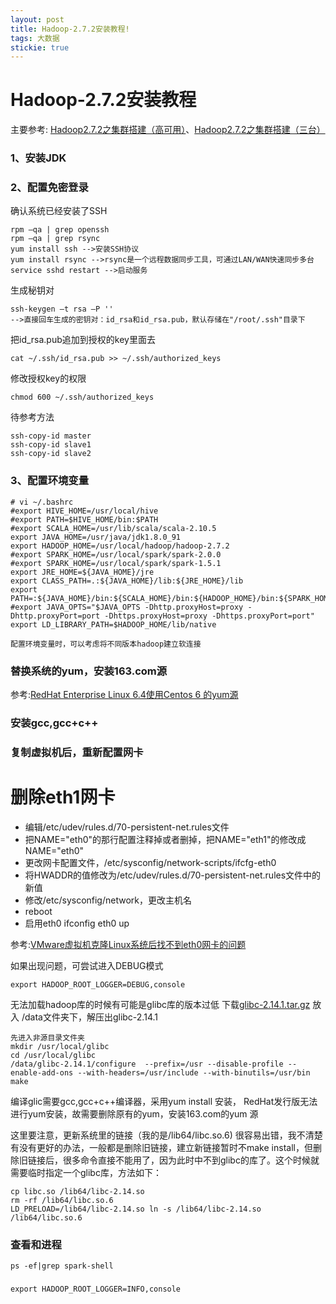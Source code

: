 ```yaml
---
layout: post
title: Hadoop-2.7.2安装教程!
tags: 大数据
stickie: true
---
```


#  Hadoop-2.7.2安装教程
主要参考:
[Hadoop2.7.2之集群搭建（高可用）](http://blog.csdn.net/uq_jin/article/details/51513307)、[Hadoop2.7.2之集群搭建（三台）](http://blog.csdn.net/uq_jin/article/details/51487439)

### 1、安装JDK
### 2、配置免密登录
确认系统已经安装了SSH
~~~
rpm –qa | grep openssh
rpm –qa | grep rsync
yum install ssh -->安装SSH协议
yum install rsync -->rsync是一个远程数据同步工具，可通过LAN/WAN快速同步多台
service sshd restart -->启动服务
~~~
生成秘钥对
~~~
ssh-keygen –t rsa –P '' 
-->直接回车生成的密钥对：id_rsa和id_rsa.pub，默认存储在"/root/.ssh"目录下
~~~
把id_rsa.pub追加到授权的key里面去
~~~
cat ~/.ssh/id_rsa.pub >> ~/.ssh/authorized_keys
~~~
修改授权key的权限
~~~
chmod 600 ~/.ssh/authorized_keys
~~~
待参考方法
~~~
ssh-copy-id master
ssh-copy-id slave1
ssh-copy-id slave2
~~~

### 3、配置环境变量
~~~
# vi ~/.bashrc
#export HIVE_HOME=/usr/local/hive
#export PATH=$HIVE_HOME/bin:$PATH
#export SCALA_HOME=/usr/lib/scala/scala-2.10.5
export JAVA_HOME=/usr/java/jdk1.8.0_91
export HADOOP_HOME=/usr/local/hadoop/hadoop-2.7.2
#export SPARK_HOME=/usr/local/spark/spark-2.0.0
#export SPARK_HOME=/usr/local/spark/spark-1.5.1
export JRE_HOME=${JAVA_HOME}/jre
export CLASS_PATH=.:${JAVA_HOME}/lib:${JRE_HOME}/lib
export PATH=:${JAVA_HOME}/bin:${SCALA_HOME}/bin:${HADOOP_HOME}/bin:${SPARK_HOME}/bin:$PATH
#export JAVA_OPTS="$JAVA_OPTS -Dhttp.proxyHost=proxy -Dhttp.proxyPort=port -Dhttps.proxyHost=proxy -Dhttps.proxyPort=port"
export LD_LIBRARY_PATH=$HADOOP_HOME/lib/native
~~~
`配置环境变量时，可以考虑将不同版本hadoop建立软连接`

### 替换系统的yum，安装163.com源

参考:[RedHat Enterprise Linux 6.4使用Centos 6 的yum源](http://blog.sina.com.cn/s/blog_50f908410101cto6.html)
### 安装gcc,gcc+c++

### 复制虚拟机后，重新配置网卡
# 删除eth1网卡
* 编辑/etc/udev/rules.d/70-persistent-net.rules文件
* 把NAME="eth0"的那行配置注释掉或者删掉，把NAME="eth1"的修改成NAME="eth0"
* 更改网卡配置文件，/etc/sysconfig/network-scripts/ifcfg-eth0
* 将HWADDR的值修改为/etc/udev/rules.d/70-persistent-net.rules文件中的新值
* 修改/etc/sysconfig/network，更改主机名
* reboot
* 启用eth0 ifconfig eth0 up 


参考:[VMware虚拟机克隆Linux系统后找不到eth0网卡的问题](http://www.linuxidc.com/Linux/2013-01/78427.htm)


如果出现问题，可尝试进入DEBUG模式
~~~
export HADOOP_ROOT_LOGGER=DEBUG,console
~~~

无法加载hadoop库的时候有可能是glibc库的版本过低
下载[glibc-2.14.1.tar.gz](http://ftp.ntu.edu.tw/gnu/glibc/glibc-2.14.1.tar.gz) 放入 /data文件夹下，解压出glibc-2.14.1
~~~
先进入非源目录文件夹 
mkdir /usr/local/glibc
cd /usr/local/glibc
/data/glibc-2.14.1/configure  --prefix=/usr --disable-profile --enable-add-ons --with-headers=/usr/include --with-binutils=/usr/bin
make
~~~
编译glic需要gcc,gcc+c++编译器，采用yum install 安装，
RedHat发行版无法进行yum安装，故需要删除原有的yum，安装163.com的yum 源

这里要注意，更新系统里的链接（我的是/lib64/libc.so.6) 很容易出错，我不清楚有没有更好的办法，一般都是删除旧链接，建立新链接暂时不make install，但删除旧链接后，很多命令直接不能用了，因为此时中不到glibc的库了。这个时候就需要临时指定一个glibc库，方法如下：
~~~
cp libc.so /lib64/libc-2.14.so
rm -rf /lib64/libc.so.6
LD_PRELOAD=/lib64/libc-2.14.so ln -s /lib64/libc-2.14.so /lib64/libc.so.6
~~~


### 查看和进程
	ps -ef|grep spark-shell


###
	export HADOOP_ROOT_LOGGER=INFO,console